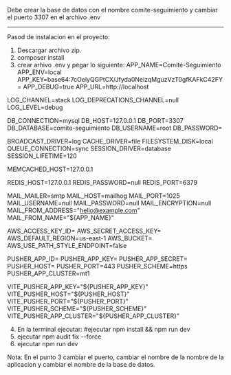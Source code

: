 Debe crear la base de datos con el nombre comite-seguimiento y cambiar el puerto 3307 en el archivo .env
***********************************
Pasod de instalacion en el proyecto: 

1. Descargar archivo zip.
2. composer install
3. crear arhivo .env y pegar lo siguiente: 
APP_NAME=Comité-Seguimiento
APP_ENV=local
APP_KEY=base64:7cOelyQGPtCX/Jfyda0NeizqMguzVzT0gfKAFkC42FY=
APP_DEBUG=true
APP_URL=http://localhost

LOG_CHANNEL=stack
LOG_DEPRECATIONS_CHANNEL=null
LOG_LEVEL=debug

DB_CONNECTION=mysql
DB_HOST=127.0.0.1
DB_PORT=3307
DB_DATABASE=comite-seguimiento
DB_USERNAME=root
DB_PASSWORD=

BROADCAST_DRIVER=log
CACHE_DRIVER=file
FILESYSTEM_DISK=local
QUEUE_CONNECTION=sync
SESSION_DRIVER=database
SESSION_LIFETIME=120

MEMCACHED_HOST=127.0.0.1

REDIS_HOST=127.0.0.1
REDIS_PASSWORD=null
REDIS_PORT=6379

MAIL_MAILER=smtp
MAIL_HOST=mailhog
MAIL_PORT=1025
MAIL_USERNAME=null
MAIL_PASSWORD=null
MAIL_ENCRYPTION=null
MAIL_FROM_ADDRESS="hello@example.com"
MAIL_FROM_NAME="${APP_NAME}"

AWS_ACCESS_KEY_ID=
AWS_SECRET_ACCESS_KEY=
AWS_DEFAULT_REGION=us-east-1
AWS_BUCKET=
AWS_USE_PATH_STYLE_ENDPOINT=false

PUSHER_APP_ID=
PUSHER_APP_KEY=
PUSHER_APP_SECRET=
PUSHER_HOST=
PUSHER_PORT=443
PUSHER_SCHEME=https
PUSHER_APP_CLUSTER=mt1

VITE_PUSHER_APP_KEY="${PUSHER_APP_KEY}"
VITE_PUSHER_HOST="${PUSHER_HOST}"
VITE_PUSHER_PORT="${PUSHER_PORT}"
VITE_PUSHER_SCHEME="${PUSHER_SCHEME}"
VITE_PUSHER_APP_CLUSTER="${PUSHER_APP_CLUSTER}"

4. En la terminal ejecutar: #ejecutar 
npm install && npm run dev
5. ejecutar npm audit fix --force
6. ejecutar npm run dev

Nota: En el punto 3 cambiar el puerto, cambiar el nombre de la nombre de la aplicacion y cambiar el nombre de la base de datos.
